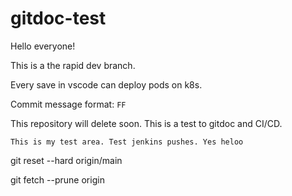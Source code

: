# gitdoc-test

Hello everyone!

This is a the rapid dev branch.

Every save in vscode can deploy pods on k8s.

Commit message format: `FF`

This repository will delete soon.
This is a test to gitdoc and CI/CD.

```text
This is my test area. Test jenkins pushes. Yes heloo
```

git reset --hard origin/main

git fetch --prune origin